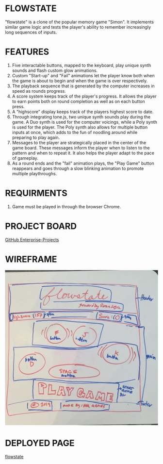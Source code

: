 # FLOWSTATE
"flowstate" is a clone of the popular memory game "Simon". It implements similar game logic and tests the player's ability to remember increasingly long sequences of inputs.

# FEATURES
1. Five interactable buttons, mapped to the keyboard, play unique synth sounds and flash custom glow      animations.
2. Custom "Start-up" and "Fail" animations let the player know both when the game is about to begin and when the game is over respectively.
3. The playback sequence that is generated by the computer increases in speed as rounds progress.
4. A score system keeps track of the player's progress. It allows the player to earn points both on round completion as well as on each button press.
5. A "highscore" display keeps track of the players highest score to date.
6. Through integrating tone.js, two unique synth sounds play during the game. A Duo synth is used for the computer voicings, while a Poly synth is used for the player. The Poly synth also allows for multiple button inputs at once, which adds to the fun of noodling around while preparing to play again.
7. Messages to the player are strategically placed in the center of the game board. These messages inform the player when to listen to the pattern and when to repeat it. It also helps the player adapt to the pace of gameplay.
8. As a round ends and the "fail" animation plays, the "Play Game" button reappears and goes through a slow blinking animation to promote multiple playthroughs.

# REQUIRMENTS
1. Game must be played in through the browser Chrome.

# PROJECT BOARD
[GitHub Enterprise-Projects](https://git.generalassemb.ly/11hkella/project1/projects)

# WIREFRAME
![Wireframe](/wireframe.jpg)

# DEPLOYED PAGE
[flowstate](silly-haibt-f3365c.netlify.com)
